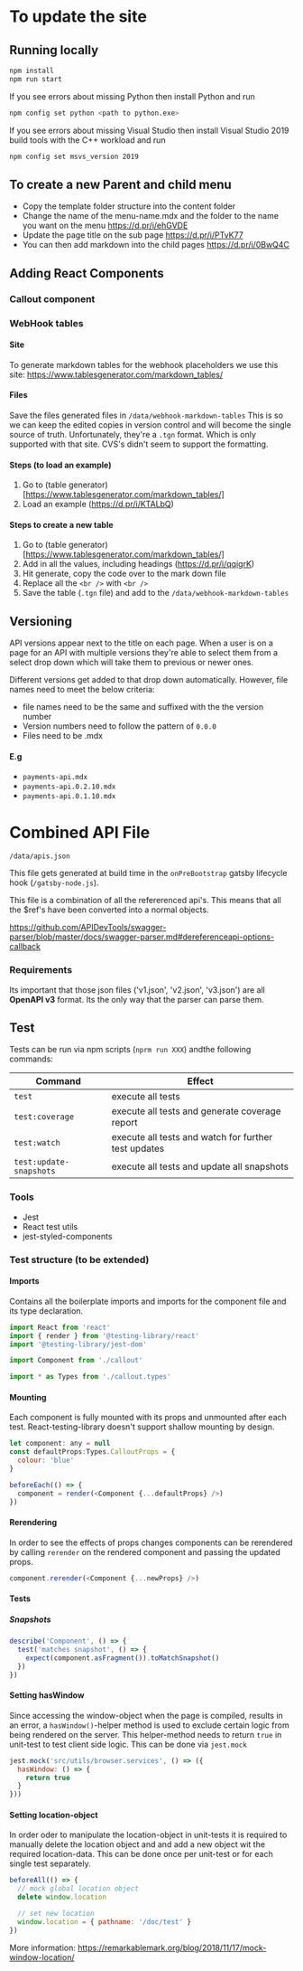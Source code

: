 # To update the site


## Running locally

```bash
npm install
npm run start
```

If you see errors about missing Python then install Python and run

```bash
npm config set python <path to python.exe>
```

If you see errors about missing Visual Studio then install Visual Studio 2019 build tools with the C++ workload and run

```bash
npm config set msvs_version 2019
```

## To create a new Parent and child menu
- Copy the template folder structure into the content folder
- Change the name of the menu-name.mdx and the folder to the name you want on the menu https://d.pr/i/ehGVDE
- Update the page title on the sub page https://d.pr/i/PTvK77
- You can then add markdown into the child pages https://d.pr/i/0BwQ4C

## Adding React Components

### Callout component


### WebHook tables

#### Site
To generate markdown tables for the webhook placeholders we use this site:
https://www.tablesgenerator.com/markdown_tables/

#### Files
Save the files generated files in `/data/webhook-markdown-tables`
This is so we can keep the edited copies in version control and will become the single source of truth.
Unfortunately, they're a `.tgn` format. Which is only supported with that site. CVS's didn't seem to support the formatting.

#### Steps (to load an example)
1. Go to (table generator)[https://www.tablesgenerator.com/markdown_tables/]
2. Load an example (https://d.pr/i/KTALbQ)


#### Steps to create a new table
1. Go to (table generator)[https://www.tablesgenerator.com/markdown_tables/]
2. Add in all the values, including headings (https://d.pr/i/qqigrK)
3. Hit generate, copy the code over to the mark down file
4. Replace all the `<br />` with `<br />`
5. Save the table (`.tgn` file) and add to the `/data/webhook-markdown-tables`







## Versioning

API versions appear next to the title on each page. When a user is on a page for an API with multiple versions they're able to select them from a select drop down which will take them to previous or newer ones.

Different versions get added to that drop down automatically. However, file names need to meet the below criteria:

- file names need to be the same and suffixed with the the version number
- Version numbers need to follow the pattern of `0.0.0`
- Files need to be .mdx

#### E.g

- `payments-api.mdx`
- `payments-api.0.2.10.mdx`
- `payments-api.0.1.10.mdx`

# Combined API File

`/data/apis.json`

This file gets generated at build time in the `onPreBootstrap` gatsby lifecycle hook (`/gatsby-node.js`).

This file is a combination of all the refererenced api's. This means that all the \$ref's have been converted into a normal objects.

https://github.com/APIDevTools/swagger-parser/blob/master/docs/swagger-parser.md#dereferenceapi-options-callback

### Requirements

Its important that those json files ('v1.json', 'v2.json', 'v3.json') are all **OpenAPI v3** format. Its the only way that the parser can parse them.

## Test

Tests can be run via npm scripts (`nprm run XXX`) andthe following commands:

| Command                 | Effect        |
|------------------------ | ------------- |
| `test`                  | execute all tests |
| `test:coverage`         | execute all tests and generate coverage report |
| `test:watch`            | execute all tests and watch for further test updates |
| `test:update-snapshots` | execute all tests and update all snapshots |


### Tools

* Jest
* React test utils
* jest-styled-components

### Test structure (to be extended)

#### Imports
Contains all the boilerplate imports and imports for the component file and its type declaration.

```javascript
import React from 'react'
import { render } from '@testing-library/react'
import '@testing-library/jest-dom'

import Component from './callout'

import * as Types from './callout.types'

```

#### Mounting
Each component is fully mounted with its props and unmounted after each test. React-testing-library doesn't support shallow mounting by design.

```javascript
let component: any = null
const defaultProps:Types.CalloutProps = {
  colour: 'blue'
}

beforeEach(() => {
  component = render(<Component {...defaultProps} />)
})
```

#### Rerendering
In order to see the effects of props changes components can be rerendered by calling `rerender` on the rendered component and passing the updated props.

```javascript
component.rerender(<Component {...newProps} />)
```

#### Tests

##### Snapshots

```javascript
describe('Component', () => {
  test('matches snapshot', () => {
    expect(component.asFragment()).toMatchSnapshot()
  })
})
```

#### Setting hasWindow
Since accessing the window-object when the page is compiled, results in an error, a `hasWindow()`-helper method is used to exclude certain logic from being rendered on the server. This helper-method needs to return `true` in unit-test to test client side logic.
This can be done via `jest.mock`

```javascript
jest.mock('src/utils/browser.services', () => ({
  hasWindow: () => {
    return true
  }
}))
```

#### Setting location-object
In order oder to manipulate the location-object in unit-tests it is required to manually delete the location object and and add a new object wit the required location-data. This can be done once per unit-test or for each single test separately.

```javascript
beforeAll(() => {
  // mock global location object
  delete window.location

  // set new location
  window.location = { pathname: '/doc/test' }
})
```

More information: https://remarkablemark.org/blog/2018/11/17/mock-window-location/
